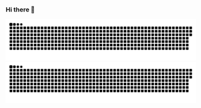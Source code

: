 ### Hi there 👋

![light](https://github.com/ITBillZ/ITBillZ/blob/output/github-contribution-grid-snake.svg#gh-light-mode-only)
![dark](https://github.com/ITBillZ/ITBillZ/blob/output/github-contribution-grid-snake-dark.svg#gh-dark-mode-only)

<!--
**ITBillZ/ITBillZ** is a ✨ _special_ ✨ repository because its `README.md` (this file) appears on your GitHub profile.

Here are some ideas to get you started:

- 🔭 I’m currently working on ...
- 🌱 I’m currently learning ...
- 👯 I’m looking to collaborate on ...
- 🤔 I’m looking for help with ...
- 💬 Ask me about ...
- 📫 How to reach me: ...
- 😄 Pronouns: ...
- ⚡ Fun fact: ...
-->
